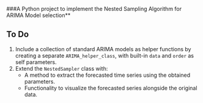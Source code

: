 ###A Python project to implement the Nested Sampling Algorithm for ARIMA Model selection**

## To Do
1. Include a collection of standard ARIMA models as helper functions by creating a separate `ARIMA_helper_class`, with built-in `data` and `order` as self parameters.  
2. Extend the `NestedSampler` class with:
   - A method to extract the forecasted time series using the obtained parameters.
   - Functionality to visualize the forecasted series alongside the original data.
